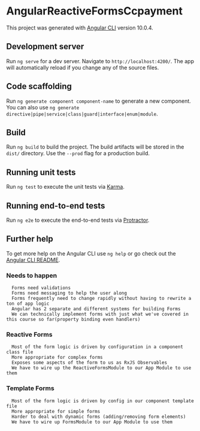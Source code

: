 # AngularReactiveFormsCcpayment

This project was generated with [Angular CLI](https://github.com/angular/angular-cli) version 10.0.4.

## Development server

Run `ng serve` for a dev server. Navigate to `http://localhost:4200/`. The app will automatically reload if you change any of the source files.

## Code scaffolding

Run `ng generate component component-name` to generate a new component. You can also use `ng generate directive|pipe|service|class|guard|interface|enum|module`.

## Build

Run `ng build` to build the project. The build artifacts will be stored in the `dist/` directory. Use the `--prod` flag for a production build.

## Running unit tests

Run `ng test` to execute the unit tests via [Karma](https://karma-runner.github.io).

## Running end-to-end tests

Run `ng e2e` to execute the end-to-end tests via [Protractor](http://www.protractortest.org/).

## Further help

To get more help on the Angular CLI use `ng help` or go check out the [Angular CLI README](https://github.com/angular/angular-cli/blob/master/README.md).




### Needs to happen

      Forms need validations
      Forms need messaging to help the user along
      Forms frequently need to change rapidly without having to rewrite a ton of app logic
      Angular has 2 separate and different systems for building Forms
      We can technically implement forms with just what we've covered in this course so far(property binding even handlers)

### Reactive Forms

      Most of the form logic is driven by configuration in a component class file
      More appropriate for complex forms
      Exposes some aspects of the form to us as RxJS Observables
      We have to wire up the ReactiveFormsModule to our App Module to use them

### Template Forms

      Most of the form logic is driven by config in our component template file
      More appropriate for simple forms
      Harder to deal with dynamic forms (adding/removing form elements)
      We have to wire up FormsModule to our App Module to use them



